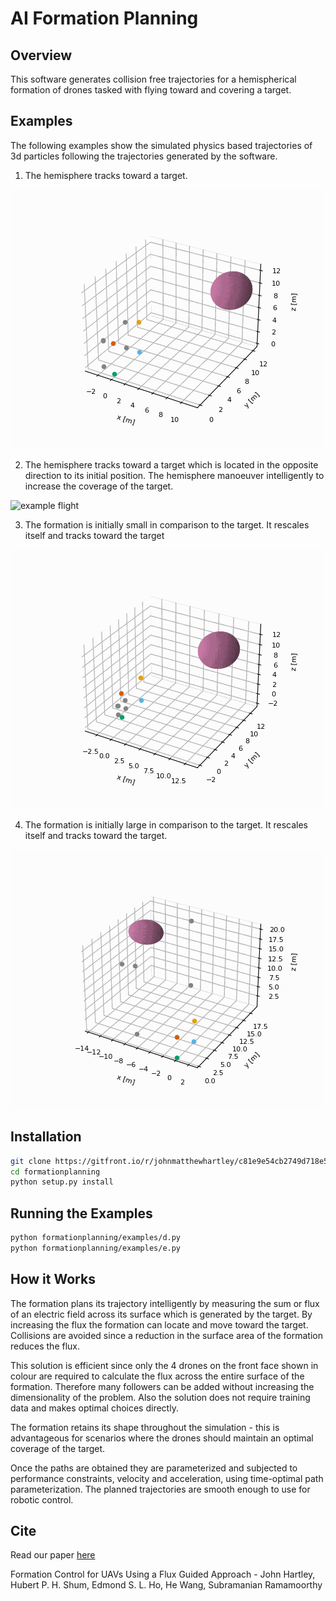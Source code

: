 AI Formation Planning
========================

## Overview

This software generates collision free trajectories for a hemispherical formation of drones tasked with flying toward and covering a target.

## Examples

The following examples show the simulated physics based trajectories of 3d particles following the trajectories generated by the software.

1. The hemisphere tracks toward a target.

![example flight](example_d_1/Figure%209.gif)

2. The hemisphere tracks toward a target which is located in the opposite direction to its initial position. The hemisphere manoeuver intelligently to increase the coverage of the target.

![example flight](example_d_2/Figure%2010.gif)

3. The formation is initially small in comparison to the target. It rescales itself and tracks toward the target

![example flight](example_e_1/Figure.gif)

4. The formation is initially large in comparison to the target. It rescales itself and tracks toward the target.

![example flight](example_e_2/Figure.gif)

## Installation

```bash
git clone https://gitfront.io/r/johnmatthewhartley/c81e9e54cb2749d718e54ae6517bca517097e1ae/formationplanning.git
cd formationplanning
python setup.py install
```

## Running the Examples

```bash
python formationplanning/examples/d.py
python formationplanning/examples/e.py
```


## How it Works

The formation plans its trajectory intelligently by measuring the sum or flux of an electric field across its surface which is generated by the target. By increasing the flux the formation can locate and move toward the target. Collisions are avoided since a reduction in the surface area of the formation reduces the flux.

This solution is efficient since only the 4 drones on the front face shown in colour are required to calculate the flux across the entire surface of the formation. Therefore many followers can be added without increasing the dimensionality of the problem. Also the solution does not require training data and makes optimal choices directly.

The formation retains its shape throughout the simulation - this is advantageous for scenarios where the drones should maintain an optimal coverage of the target.

Once the paths are obtained they are parameterized and subjected to performance constraints, velocity and acceleration, using time-optimal path parameterization. The planned trajectories are smooth enough to use for robotic control.

## Cite

Read our paper [here](https://arxiv.org/abs/2103.09184)

Formation Control for UAVs Using a Flux Guided Approach - 
John Hartley, Hubert P. H. Shum, Edmond S. L. Ho, He Wang, Subramanian Ramamoorthy
